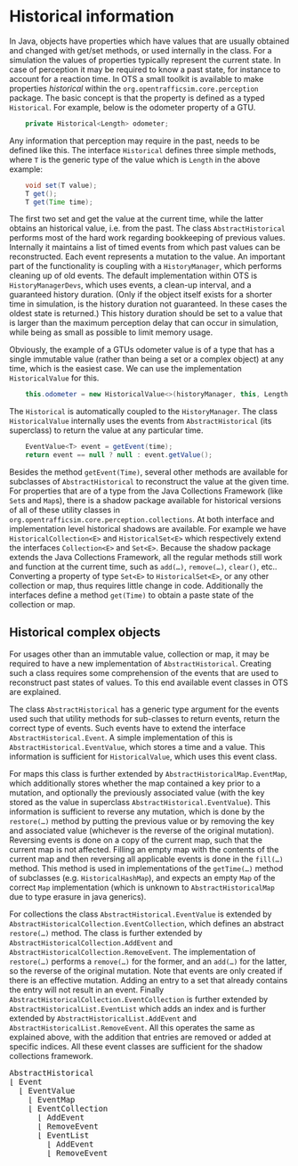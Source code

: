 # Historical information

In Java, objects have properties which have values that are usually obtained and changed with get/set methods, or used internally in the class. For a simulation the values of properties typically represent the current state. In case of perception it may be required to know a past state, for instance to account for a reaction time. In OTS a small toolkit is available to make properties _historical_ within the `org.opentrafficsim.core.perception` package. The basic concept is that the property is defined as a typed `Historical`. For example, below is the odometer property of a GTU.

```java
    private Historical<Length> odometer;
```

Any information that perception may require in the past, needs to be defined like this. The interface `Historical` defines three simple methods, where `T` is the generic type of the value which is `Length` in the above example:

```java
    void set(T value);
    T get();
    T get(Time time);
```

The first two set and get the value at the current time, while the latter obtains an historical value, i.e. from the past. The class `AbstractHistorical` performs most of the hard work regarding bookkeeping of previous values. Internally it maintains a list of timed events from which past values can be reconstructed. Each event represents a mutation to the value. An important part of the functionality is coupling with a `HistoryManager`, which performs cleaning up of old events. The default implementation within OTS is `HistoryManagerDevs`, which uses events, a clean-up interval, and a guaranteed history duration. (Only if the object itself exists for a shorter time in simulation, is the history duration not guaranteed. In these cases the oldest state is returned.) This history duration should be set to a value that is larger than the maximum perception delay that can occur in simulation, while being as small as possible to limit memory usage.

Obviously, the example of a GTUs odometer value is of a type that has a single immutable value (rather than being a set or a complex object) at any time, which is the easiest case. We can use the implementation `HistoricalValue` for this.

```java
    this.odometer = new HistoricalValue<>(historyManager, this, Length.ZERO);
```

The `Historical` is automatically coupled to the `HistoryManager`. The class `HistoricalValue` internally uses the events from `AbstractHistorical` (its superclass) to return the value at any particular time.

```java
    EventValue<T> event = getEvent(time);
    return event == null ? null : event.getValue();
```

Besides the method `getEvent(Time)`, several other methods are available for subclasses of `AbstractHistorical` to reconstruct the value at the given time. For properties that are of a type from the Java Collections Framework (like `Set`s and `Map`s), there is a shadow package available for historical versions of all of these utility classes in `org.opentrafficsim.core.perception.collections`. At both interface and implementation level historical shadows are available. For example we have `HistoricalCollection<E>` and `HistoricalSet<E>` which respectively extend the interfaces `Collection<E>` and `Set<E>`. Because the shadow package extends the Java Collections Framework, all the regular methods still work and function at the current time, such as `add(…)`, `remove(…)`, `clear()`, etc.. 
Converting a property of type `Set<E>` to `HistoricalSet<E>`, or any other collection or map, thus requires little change in code. Additionally the interfaces define a method `get(Time)` to obtain a paste state of the collection or map.


## Historical complex objects

For usages other than an immutable value, collection or map, it may be required to have a new implementation of `AbstractHistorical`. Creating such a class requires some comprehension of the events that are used to reconstruct past states of values. To this end available event classes in OTS are explained.

The class `AbstractHistorical` has a generic type argument for the events used such that utility methods for sub-classes to return events, return the correct type of events. Such events have to extend the interface `AbstractHistorical.Event`. A simple implementation of this is `AbstractHistorical.EventValue`, which stores a time and a value. This information is sufficient for `HistoricalValue`, which uses this event class. 

For maps this class is further extended by `AbstractHistoricalMap.EventMap`, which additionally stores whether the map contained a key prior to a mutation, and optionally the previously associated value (with the key stored as the value in superclass `AbstractHistorical.EventValue`). This information is sufficient to reverse any mutation, which is done by the `restore(…)` method by putting the previous value or by removing the key and associated value (whichever is the reverse of the original mutation). Reversing events is done on a copy of the current map, such that the current map is not affected. Filling an empty map with the contents of the current map and then reversing all applicable events is done in the `fill(…)` method. This method is used in implementations of the `getTime(…)` method of subclasses (e.g. `HistoricalHashMap`), and expects an empty `Map` of the correct `Map` implementation (which is unknown to `AbstractHistoricalMap` due to type erasure in java generics).

For collections the class `AbstractHistorical.EventValue` is extended by `AbstractHistoricalCollection.EventCollection`, which defines an abstract `restore(…)` method. The class is further extended by `AbstractHistoricalCollection.AddEvent` and `AbstractHistoricalCollection.RemoveEvent`. The implementation of `restore(…)` performs a `remove(…)` for the former, and an `add(…)` for the latter, so the reverse of the original mutation. Note that events are only created if there is an effective mutation. Adding an entry to a set that already contains the entry will not result in an event. Finally `AbstractHistoricalCollection.EventCollection` is further extended by `AbstractHistoricalList.EventList` which adds an index and is further extended by `AbstractHistoricalList.AddEvent` and `AbstractHistoricalList.RemoveEvent`. All this operates the same as explained above, with the addition that entries are removed or added at specific indices. All these event classes are sufficient for the shadow collections framework.

<pre>
AbstractHistorical
&lfloor; Event
  &lfloor; EventValue
    &lfloor; EventMap
    &lfloor; EventCollection
      &lfloor; AddEvent
      &lfloor; RemoveEvent
      &lfloor; EventList
        &lfloor; AddEvent
        &lfloor; RemoveEvent
</pre>
